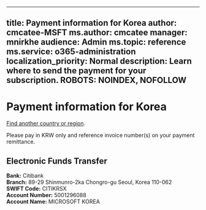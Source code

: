 
---
title: Payment information for Korea
author: cmcatee-MSFT
ms.author: cmcatee
manager: mnirkhe
audience: Admin
ms.topic: reference
ms.service: o365-administration
localization_priority: Normal
description: Learn where to send the payment for your subscription.
ROBOTS: NOINDEX, NOFOLLOW
---                                

# Payment information for Korea

[Find another country or region](CernPayTest.md). <!--This should go to the parent "Pay for your Office 365 for business subscription" topic-->

Please pay in KRW only and reference invoice number(s) on your payment remittance.

## Electronic Funds Transfer

**Bank:** Citibank  
**Branch:** 89-29 Shinmunro-2ka Chongro-gu Seoul, Korea 110-062  
**SWIFT Code:** CITIKRSX  
**Account Number:** 5001296088  
**Account Name:** MICROSOFT KOREA  



